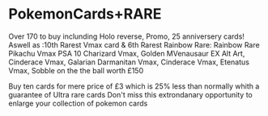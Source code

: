 # PokemonCards+RARE
Over 170 to buy inclunding Holo reverse, Promo, 25 anniversery cards! Aswell as :10th Rarest Vmax card & 6th Rarest Rainbow Rare: Rainbow Rare Pikachu Vmax
PSA 10 Charizard Vmax, Golden MVenausaur EX Alt Art, Cinderace Vmax, Galarian Darmanitan Vmax, Cinderace Vmax, Etenatus Vmax,
Sobble on the the ball worth £150

Buy ten cards for mere price of £3 which is 25% less than normally whith a guarantee of Ultra rare cards
Don't miss this extrondanary opportunity to enlarge your collection of pokemon cards
